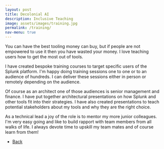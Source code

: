 ```yaml
---
layout: post
title: Decolonial AI
description: Inclusive Teaching 
image: assets/images/training.jpg
permalink: /training/
nav-menu: true
---
```


<p>
You can have the best tooling money can buy, but if people are not empowered to use it then you have wasted your money. I love teaching users how to get the most out of tools. 

<span class="image left"><img src="{% link assets/images/trainingslides.jpg %}" alt="" /></span>I have created bespoke training courses to target specific users of the Splunk platform. I'm happy doing training sessions one to one or to an audience of hundreds. I can deliver these sessions either in person or remotely depending on the audience. </p>

<p>
Of course as an architect one of those audiences is senior management and finance. I have put together architectural presentations on how Splunk and other tools fit into their strategies. I have also created presentations to teach potential stakeholders about my tools and why they are the right choice.   </p>

As a technical lead a joy of the role is to mentor my more junior colleagues. I'm very easy going and like to build rapport with team members from all walks of life. I always devote time to upskill my team mates and of course learn from them!   




<ul class="actions">
<li><a href="/" class="button next scrolly">Back</a></li>
</ul>
